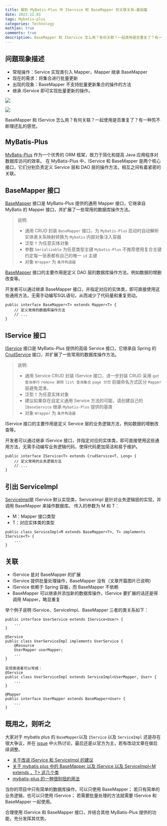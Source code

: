 ```yaml
---
title: 解析 MyBatis-Plus 中 IService 和 BaseMapper 的关联关系—基础篇
date: 2023.12.01
tags: Mybatis-plus
categories: Technology  
mathjax: true
comments: true
description: BaseMapper 和 IService 怎么用？有何关联？一起使用是否重复了？有一种剪不断理还乱的感觉。
---
```


## 问题现象描述
- 常规操作：Service 实现类引入 Mapper，Mapper 继承 BaseMapper
- 现在的需求：将集合进行批量更新
- 出现的现象：BaseMapper 不支持批量更新集合的操作的方法
- 继承 IService 即可实现批量更新的操作。

![](https://wyiyi.github.io/amber/contents/2023/BaseMapper.png)

![](https://wyiyi.github.io/amber/contents/2023/IService.png)

BaseMapper 和 IService 怎么用？有何关联？一起使用是否重复了？有一种剪不断理还乱的感觉。

## MyBatis-Plus
[MyBatis-Plus](https://mybatis.plus/guide/) 作为一个优秀的 ORM 框架，致力于简化和提高 Java 应用程序对数据库访问的效率。
在 MyBatis-Plus 中，IService 和 BaseMapper 是两个核心接口，它们分别负责定义 Service 层和 DAO 层的操作方法，相互之间有着紧密的关联。

## BaseMapper 接口
[BaseMapper](https://baomidou.com/pages/49cc81/#mapper-crud-%E6%8E%A5%E5%8F%A3) 接口是 MyBatis-Plus 提供的通用 Mapper 接口，它继承自 MyBatis 的 Mapper 接口，并扩展了一些常用的数据库操作方法。

> 说明:
>
> - 通用 CRUD 封装 `BaseMapper` 接口，为 `Mybatis-Plus` 启动时自动解析实体表关系映射转换为 `Mybatis` 内部对象注入容器
> - 泛型 `T` 为任意实体对象
> - 参数 `Serializable` 为任意类型主键 `Mybatis-Plus` 不推荐使用复合主键约定每一张表都有自己的唯一 `id` 主键
> - 对象 `Wrapper` 为 `条件构造器`


[BaseMapper](https://github.com/baomidou/mybatis-plus/blob/3.0/mybatis-plus-core/src/main/java/com/baomidou/mybatisplus/core/mapper/BaseMapper.java) 接口的主要作用是定义 DAO 层的数据库操作方法，例如数据的增删改查等。

开发者可以通过继承 BaseMapper 接口，并指定对应的实体类，即可直接使用这些通用方法，无需手动编写SQL语句，从而减少了代码量和重复劳动。

```
public interface BaseMapper<T> extends Mapper<T> {
    // 定义常用的数据库操作方法
    // ...
}
```

## IService 接口
[IService](https://github.com/baomidou/mybatis-plus/blob/3.0/mybatis-plus-extension/src/main/java/com/baomidou/mybatisplus/extension/service/IService.java) 接口是 MyBatis-Plus 提供的高级 Service 接口，它继承自 Spring 的 [CrudService](https://baomidou.com/pages/49cc81/#service-crud-%E6%8E%A5%E5%8F%A3) 接口，并扩展了一些常用的数据库操作方法。

> 说明:
>
> - 通用 Service CRUD 封装 IService 接口，进一步封装 CRUD 采用 `get 查询单行` `remove 删除` `list 查询集合` `page 分页` 前缀命名方式区分 `Mapper` 层避免混淆，
> - 泛型 `T` 为任意实体对象
> - 建议如果存在自定义通用 Service 方法的可能，请创建自己的 `IBaseService` 继承 `Mybatis-Plus` 提供的基类
> - 对象 `Wrapper` 为 `条件构造器`

IService 接口的主要作用是定义 Service 层的业务逻辑方法，例如数据的增删改查等。

开发者可以通过继承 IService 接口，并指定对应的实体类，即可直接使用这些通用方法，无需手动编写业务逻辑代码，使得代码更加简洁和易于维护。

```
public interface IService<T> extends CrudService<T, Long> {
    // 定义常用的业务逻辑方法
    // ...
}
```

## 引出 ServiceImpl
[ServiceImpl](https://github.com/baomidou/mybatis-plus/blob/3.0/mybatis-plus-extension/src/main/java/com/baomidou/mybatisplus/extension/service/impl/ServiceImpl.java#L60C22-L60C22)是 IService 默认实现类，ServiceImpl 是针对业务逻辑层的实现，并调用 BaseMapper 来操作数据库。
传入的参数为 M 和 T：
- M：Mapper 接口类型
- T：对应实体类的类型

```
public class ServiceImpl<M extends BaseMapper<T>, T> implements IService<T> {
    ...
}
```

## 关联
- IService 是对 BaseMapper 的扩展
- IService 提供批量处理操作，BaseMapper 没有（文章开篇图片已说明）
- IService 依赖于 Spring 容器，而 BaseMapper 不依赖
- BaseMapper 可以继承并添加新的数据库操作，IService 要扩展的话还是得调用 Mapper，略显重复

举个例子说明 IService、ServiceImpl、BaseMapper 三者的类关系如下：

```
public interface UserService extends IService<User> {
    ...
}

@Service
public class UserServiceImpl implements UserService {
    @Resource
    UserMapper userMapper;
    ...
}

实现类或者可以写成：
@Service
public class UserServiceImpl extends ServiceImpl<UserMapper, User> {
    ...
}

@Mapper
public interface UserMapper extends BaseMapper<User> {
    ...
}
```

## 既用之，则听之
大家对于 mybatis plus 的 `BaseMapper`以及 `IService` 以及 `ServiceImpl` 还是存在很大争议，并在 [issue](https://github.com/baomidou/mybatis-plus/issues) 中火热讨论，最后还是以官方为主，若有改动文章在做后续调整。

- [关于改进 IService 和 ServiceImpl 的建议](https://github.com/baomidou/mybatis-plus/issues/5764)
- [关于 mybatis plus 中的 BaseMapper<T> 以及 IService<T> 以及 ServiceImpl<M extends <Basemapper>，T> 这几个类](https://github.com/baomidou/mybatis-plus/issues/59)
- [mybatis-plus 的一种很别扭的用法](https://github.com/baomidou/mybatis-plus/issues/926)

当你的项目中只有简单的数据库操作，可以只使用 BaseMapper；
若只有简单的业务逻辑，也可以只使用 IService；
若需要批量处理的方法就需要 IService 和 BaseMapper 一起使用。

合理使用 IService 和 BaseMapper 接口，并结合其他 MyBatis-Plus 提供的功能，充分发挥其优势。
